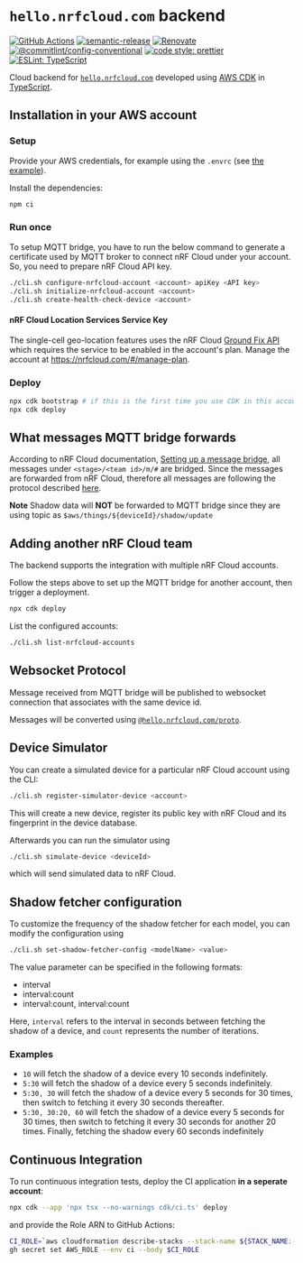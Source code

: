# `hello.nrfcloud.com` backend

[![GitHub Actions](https://github.com/hello-nrfcloud/backend/workflows/Test%20and%20Release/badge.svg)](https://github.com/hello-nrfcloud/backend/actions/workflows/test-and-release.yaml)
[![semantic-release](https://img.shields.io/badge/%20%20%F0%9F%93%A6%F0%9F%9A%80-semantic--release-e10079.svg)](https://github.com/semantic-release/semantic-release)
[![Renovate](https://img.shields.io/badge/renovate-enabled-brightgreen.svg)](https://renovatebot.com)
[![@commitlint/config-conventional](https://img.shields.io/badge/%40commitlint-config--conventional-brightgreen
)](https://github.com/conventional-changelog/commitlint/tree/master/@commitlint/config-conventional)
[![code style: prettier](https://img.shields.io/badge/code_style-prettier-ff69b4.svg)](https://github.com/prettier/prettier/)
[![ESLint: TypeScript](https://img.shields.io/badge/ESLint-TypeScript-blue.svg)](https://github.com/typescript-eslint/typescript-eslint)

Cloud backend for [`hello.nrfcloud.com`](https://github.com/hello-nrfcloud/web)
developed using [AWS CDK](https://aws.amazon.com/cdk) in
[TypeScript](https://www.typescriptlang.org/).

## Installation in your AWS account

### Setup

Provide your AWS credentials, for example using the `.envrc` (see
[the example](.envrc.example)).

Install the dependencies:

```bash
npm ci
```

### Run once

To setup MQTT bridge, you have to run the below command to generate a
certificate used by MQTT broker to connect nRF Cloud under your account. So, you
need to prepare nRF Cloud API key.

```bash
./cli.sh configure-nrfcloud-account <account> apiKey <API key>
./cli.sh initialize-nrfcloud-account <account>
./cli.sh create-health-check-device <account>
```

#### nRF Cloud Location Services Service Key

The single-cell geo-location features uses the nRF Cloud
[Ground Fix API](https://api.nrfcloud.com/v1#tag/Ground-Fix) which requires the
service to be enabled in the account's plan. Manage the account at
<https://nrfcloud.com/#/manage-plan>.

### Deploy

```bash
npx cdk bootstrap # if this is the first time you use CDK in this account
npx cdk deploy
```

## What messages MQTT bridge forwards

According to nRF Cloud documentation,
[Setting up a message bridge](https://docs.nrfcloud.com/Devices/Messages/SetupMessageBridge/),
all messages under `<stage>/<team id>/m/#` are bridged. Since the messages are
forwarded from nRF Cloud, therefore all messages are following the protocol
described
[here](https://github.com/nRFCloud/application-protocols/tree/v1/schemas).

**Note** Shadow data will **NOT** be forwarded to MQTT bridge since they are
using topic as `$aws/things/${deviceId}/shadow/update`

## Adding another nRF Cloud team

The backend supports the integration with multiple nRF Cloud accounts.

Follow the steps above to set up the MQTT bridge for another account, then
trigger a deployment.

```bash
npx cdk deploy
```

List the configured accounts:

```bash
./cli.sh list-nrfcloud-accounts
```

## Websocket Protocol

Message received from MQTT bridge will be published to websocket connection that
associates with the same device id.

Messages will be converted using
[`@hello.nrfcloud.com/proto`](https://github.com/hello-nrfcloud/proto).

## Device Simulator

You can create a simulated device for a particular nRF Cloud account using the
CLI:

```bash
./cli.sh register-simulator-device <account>
```

This will create a new device, register its public key with nRF Cloud and its
fingerprint in the device database.

Afterwards you can run the simulator using

```bash
./cli.sh simulate-device <deviceId>
```

which will send simulated data to nRF Cloud.

## Shadow fetcher configuration

To customize the frequency of the shadow fetcher for each model, you can modify
the configuration using

```bash
./cli.sh set-shadow-fetcher-config <modelName> <value>
```

The value parameter can be specified in the following formats:

- interval
- interval:count
- interval:count, interval:count

Here, `interval` refers to the interval in seconds between fetching the shadow
of a device, and `count` represents the number of iterations.

### Examples

- `10` will fetch the shadow of a device every 10 seconds indefinitely.
- `5:30` will fetch the shadow of a device every 5 seconds indefinitely.
- `5:30, 30` will fetch the shadow of a device every 5 seconds for 30 times,
  then switch to fetching it every 30 seconds thereafter.
- `5:30, 30:20, 60` will fetch the shadow of a device every 5 seconds for 30
  times, then switch to fetching it every 30 seconds for another 20 times.
  Finally, fetching the shadow every 60 seconds indefinitely

## Continuous Integration

To run continuous integration tests, deploy the CI application **in a seperate
account**:

```bash
npx cdk --app 'npx tsx --no-warnings cdk/ci.ts' deploy
```

and provide the Role ARN to GitHub Actions:

```bash
CI_ROLE=`aws cloudformation describe-stacks --stack-name ${STACK_NAME:-hello-nrfcloud-backend}-ci | jq -r '.Stacks[0].Outputs[] | select(.OutputKey == "ciRoleArn") | .OutputValue'`
gh secret set AWS_ROLE --env ci --body $CI_ROLE
```
